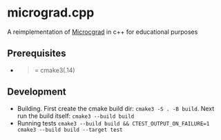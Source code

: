 # micrograd.cpp
A reimplementation of [Microcgrad](https://github.com/karpathy/micrograd) in c++ for educational purposes

## Prerequisites
- >= cmake3(.14)

## Development
- Building. First create the cmake build dir: `cmake3 -S . -B build`. Next run the build itself: `cmake3 --build build`
- Running tests `cmake3 --build build && CTEST_OUTPUT_ON_FAILURE=1 cmake3 --build build --target test`
